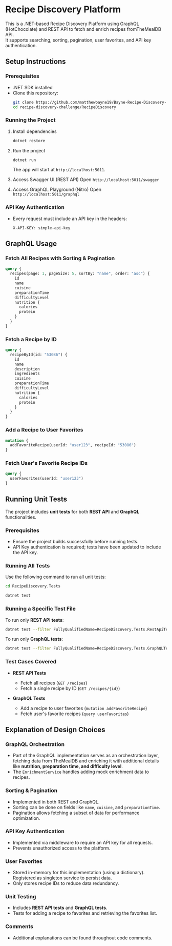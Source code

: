 # Recipe Discovery Platform
This is a .NET-based Recipe Discovery Platform using GraphQL (HotChocolate) and REST API to fetch and enrich recipes fromTheMealDB API.  
It supports searching, sorting, pagination, user favorites, and API key authentication.

## Setup Instructions
### Prerequisites
- .NET SDK installed
- Clone this repository:
  ```bash
  git clone https://github.com/matthewbayne19/Bayne-Recipe-Discovery-Solution.git
  cd recipe-discovery-challenge/RecipeDiscovery
  ```

### Running the Project
1. Install dependencies
   ```bash
   dotnet restore
   ```

2. Run the project
   ```bash
   dotnet run
   ```
   The app will start at `http://localhost:5011`.

3. Access Swagger UI (REST API)
   Open `http://localhost:5011/swagger`

4. Access GraphQL Playground (Nitro)
   Open `http://localhost:5011/graphql`

### API Key Authentication
- Every request must include an API key in the headers:
  ```
  X-API-KEY: simple-api-key
  ```

## GraphQL Usage
### Fetch All Recipes with Sorting & Pagination
```graphql
query {
  recipes(page: 1, pageSize: 5, sortBy: "name", order: "asc") {
    id
    name
    cuisine
    preparationTime
    difficultyLevel
    nutrition {
      calories
      protein
    }
  }
}
```

### Fetch a Recipe by ID
```graphql
query {
  recipeById(id: "53086") {
    id
    name
    description
    ingredients
    cuisine
    preparationTime
    difficultyLevel
    nutrition {
      calories
      protein
    }
  }
}
```

### Add a Recipe to User Favorites
```graphql
mutation {
  addFavoriteRecipe(userId: "user123", recipeId: "53086") 
}
```

### Fetch User's Favorite Recipe IDs
```graphql
query {
  userFavorites(userId: "user123")
}
```

## Running Unit Tests
The project includes **unit tests** for both **REST API** and **GraphQL** functionalities.

### Prerequisites
- Ensure the project builds successfully before running tests.
- API Key authentication is required; tests have been updated to include the API key.

### Running All Tests
Use the following command to run all unit tests:
```bash
cd RecipeDiscovery.Tests
```
```bash
dotnet test
```

### Running a Specific Test File
To run only **REST API tests**:
```bash
dotnet test --filter FullyQualifiedName=RecipeDiscovery.Tests.RestApiTests
```

To run only **GraphQL tests**:
```bash
dotnet test --filter FullyQualifiedName=RecipeDiscovery.Tests.GraphQLTests
```

### Test Cases Covered
- **REST API Tests**
  - Fetch all recipes (`GET /recipes`)
  - Fetch a single recipe by ID (`GET /recipes/{id}`)

- **GraphQL Tests**
  - Add a recipe to user favorites (`mutation addFavoriteRecipe`)
  - Fetch user's favorite recipes (`query userFavorites`)

## Explanation of Design Choices
### GraphQL Orchestration
- Part of the GraphQL implementation serves as an orchestration layer, fetching data from TheMealDB and enriching it with additional details like **nutrition, preparation time, and difficulty level**.
- The `EnrichmentService` handles adding mock enrichment data to recipes.

### Sorting & Pagination
- Implemented in both REST and GraphQL.
- Sorting can be done on fields like `name`, `cuisine`, and `preparationTime`.
- Pagination allows fetching a subset of data for performance optimization.

### API Key Authentication
- Implemented via middleware to require an API key for all requests.
- Prevents unauthorized access to the platform.

### User Favorites
- Stored in-memory for this implementation (using a dictionary). Registered as singleton service to persist data.
- Only stores recipe IDs to reduce data redundancy.

### Unit Testing
- Includes **REST API tests** and **GraphQL tests**.
- Tests for adding a recipe to favorites and retrieving the favorites list.

### Comments
- Additional explanations can be found throughout code comments.
```